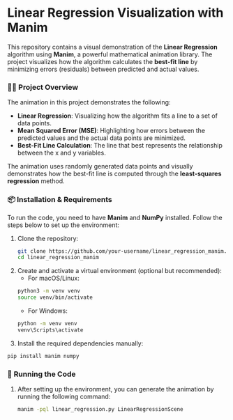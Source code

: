 # Linear Regression Visualization with Manim

This repository contains a visual demonstration of the **Linear Regression** algorithm using **Manim**, a powerful mathematical animation library. The project visualizes how the algorithm calculates the **best-fit line** by minimizing errors (residuals) between predicted and actual values.

### 🧑‍💻 **Project Overview**

The animation in this project demonstrates the following:
- **Linear Regression**: Visualizing how the algorithm fits a line to a set of data points.
- **Mean Squared Error (MSE)**: Highlighting how errors between the predicted values and the actual data points are minimized.
- **Best-Fit Line Calculation**: The line that best represents the relationship between the x and y variables.

The animation uses randomly generated data points and visually demonstrates how the best-fit line is computed through the **least-squares regression** method.

### 📦 **Installation & Requirements**

To run the code, you need to have **Manim** and **NumPy** installed. Follow the steps below to set up the environment:

1. Clone the repository:
   ```bash
   git clone https://github.com/your-username/linear_regression_manim.git
   cd linear_regression_manim
2. Create and activate a virtual environment (optional but recommended):
   * For macOS/Linux:
   ```bash
   python3 -m venv venv
   source venv/bin/activate
   ```
   * For Windows:
   ```bash
   python -m venv venv
   venv\Scripts\activate
   ```
3. Install the required dependencies manually:
```bash
pip install manim numpy
```   
### 🔧 **Running the Code**

1. After setting up the environment, you can generate the animation by running the following command:
   ```bash
   manim -pql linear_regression.py LinearRegressionScene
   ```
